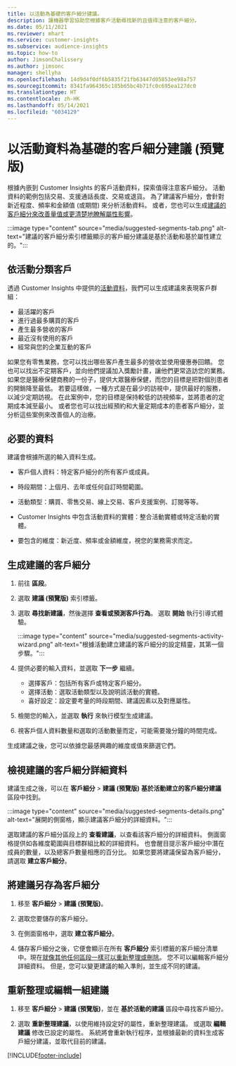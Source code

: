 ```yaml
---
title: 以活動為基礎的客戶細分建議。
description: 讓機器學習協助您根據客戶活動尋找新的且值得注意的客戶細分。
ms.date: 05/11/2021
ms.reviewer: mhart
ms.service: customer-insights
ms.subservice: audience-insights
ms.topic: how-to
author: JimsonChalissery
ms.author: jimsonc
manager: shellyha
ms.openlocfilehash: 14d9d4f0df6b5835f21fb63447d05853ee98a757
ms.sourcegitcommit: 8341fa964365c185b65bc4b71fc0c695ea127dc0
ms.translationtype: HT
ms.contentlocale: zh-HK
ms.lasthandoff: 05/14/2021
ms.locfileid: "6034129"
---
```

# <a name="suggested-segments-based-on-activity-data-preview"></a>以活動資料為基礎的客戶細分建議 (預覽版)

根據內嵌到 Customer Insights 的客戶活動資料，探索值得注意客戶細分。 活動資料的範例包括交易、支援通話長度、交易或退貨。 為了建議客戶細分，會針對新近程度、頻率和金額值 (或期間) 來分析活動資料。 或者，您也可以生成[建議的客戶細分來改善量值或更清楚地瞭解屬性影響](suggested-segments.md)。

:::image type="content" source="media/suggested-segments-tab.png" alt-text="建議的客戶細分索引標籤顯示的客戶細分建議是基於活動和基於屬性建立的。":::

## <a name="categorize-customers-by-activity"></a>依活動分類客戶

透過 Customer Insights 中提供的[活動資料](activities.md)，我們可以生成建議來表現客戶群組：

- 最活躍的客戶 
- 進行過最多購買的客戶 
- 產生最多營收的客戶 
- 最近沒有使用的客戶 
- 經常與您的企業互動的客戶  

如果您有零售業務，您可以找出哪些客戶產生最多的營收並使用優惠券回饋。 您也可以找出不定期客戶，並向他們提議加入獎勵計畫，讓他們更常造訪您的業務。
如果您是醫療保健商務的一份子，提供大眾醫療保健，而您的目標是把對個別患者的開銷降至最低。 若要這樣做，一種方式是在最少的訪視中，提供最好的服務，以減少定期訪視。 在此案例中，您的目標是保持較低的訪視頻率，並將患者的定期成本減至最小。 或者您也可以找出經預約和大量定期成本的患者客戶細分，並分析這些案例來改善個人的治療。 

## <a name="required-data"></a>必要的資料

建議會根據所選的輸入資料生成。 

- 客戶個人資料：特定客戶細分的所有客戶或成員。 

- 時段期間：上個月、去年或任何自訂時間範圍。

- 活動類型：購買、零售交易、線上交易、客戶支援案例、訂閱等等。  

- Customer Insights 中包含活動資料的實體：整合活動實體或特定活動的實體。 

- 要包含的維度：新近度、頻率或金額維度，視您的業務需求而定。

## <a name="generate-suggested-segments"></a>生成建議的客戶細分

1. 前往 **區段**。

1. 選取 **建議 (預覽版)** 索引標籤。

1. 選取 **尋找新建議**，然後選擇 **查看或預測客戶行為**。 選取 **開始** 執行引導式體驗。

   :::image type="content" source="media/suggested-segments-activity-wizard.png" alt-text="根據活動建立建議的客戶細分的設定精靈，其第一個步驟。":::

1. 提供必要的輸入資料，並選取 **下一步** 繼續。

   - 選擇客戶：包括所有客戶或特定客戶細分。
   - 選擇活動：選取活動類型以及說明該活動的實體。
   - 喜好設定：設定要考量的時段期間、建議因素以及對應屬性。

1. 檢閱您的輸入，並選取 **執行** 來執行模型生成建議。

1. 視客戶個人資料數量和選取的活動數量而定，可能需要幾分鐘的時間完成。 

生成建議之後，您可以依據您最感興趣的維度或值來篩選它們。 

## <a name="view-details-of-a-suggested-segment"></a>檢視建議的客戶細分詳細資料

建議生成之後，可以在 **客戶細分** > **建議 (預覽版)** **基於活動建立的客戶細分建議** 區段中找到。

:::image type="content" source="media/suggested-segments-details.png" alt-text="展開的側窗格，顯示建議客戶細分的詳細資料。":::

選取建議的客戶細分區段上的 **查看建議**，以查看該客戶細分的詳細資料。 側面窗格提供如各維度範圍與目標群組比較的詳細資料。 也會醒目提示客戶細分中潛在成員的數量，以及總客戶數量相應的百分比。 如果您要將建議保留為客戶細分，請選取 **建立客戶細分**。    

## <a name="save-a-suggestion-as-a-segment"></a>將建議另存為客戶細分

1. 移至 **客戶細分** > **建議 (預覽版)**。

1. 選取您要儲存的客戶細分。 

1. 在側面窗格中，選取 **建立客戶細分**。 

1. 儲存客戶細分之後，它便會顯示在所有 **客戶細分** 索引標籤的客戶細分清單中。現在[就像其他任何區段一樣可以重新整理或刪除](segments.md)。 您不可以編輯客戶細分詳細資料。 但是，您可以變更建議的輸入準則，並生成不同的建議。

## <a name="refresh-or-edit-a-set-of-suggestions"></a>重新整理或編輯一組建議

1. 移至 **客戶細分** > **建議 (預覽版)**，並在 **基於活動的建議** 區段中尋找客戶細分。

1. 選取 **重新整理建議**，以使用維持設定好的屬性，重新整理建議。 或選取 **編輯建議** 修改已設定的屬性。 系統將會重新執行程序，並根據最新的資料生成客戶細分建議，並取代目前的建議。

[!INCLUDE[footer-include](../includes/footer-banner.md)]
